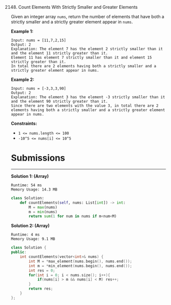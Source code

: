 2148. Count Elements With Strictly Smaller and Greater Elements

Given an integer array `nums`, return the number of elements that have both a strictly smaller and a strictly greater element appear in `nums`.

 

**Example 1:**
```
Input: nums = [11,7,2,15]
Output: 2
Explanation: The element 7 has the element 2 strictly smaller than it and the element 11 strictly greater than it.
Element 11 has element 7 strictly smaller than it and element 15 strictly greater than it.
In total there are 2 elements having both a strictly smaller and a strictly greater element appear in nums.
```

**Example 2:**
```
Input: nums = [-3,3,3,90]
Output: 2
Explanation: The element 3 has the element -3 strictly smaller than it and the element 90 strictly greater than it.
Since there are two elements with the value 3, in total there are 2 elements having both a strictly smaller and a strictly greater element appear in nums.
```

**Constraints:**

* `1 <= nums.length <= 100`
* `-10^5 <= nums[i] <= 10^5`

# Submissions
---
**Solution 1: (Array)**
```
Runtime: 54 ms
Memory Usage: 14.3 MB
```
```python
class Solution:
    def countElements(self, nums: List[int]) -> int:
        M = max(nums)
        m = min(nums)
        return sum(1 for num in nums if m<num<M)
```

**Solution 2: (Array)**
```
Runtime: 4 ms
Memory Usage: 9.1 MB
```
```c++
class Solution {
public:
    int countElements(vector<int>& nums) {
        int M = *max_element(nums.begin(), nums.end()); 
        int m = *min_element(nums.begin(), nums.end()); 
        int res = 0;
        for(int i = 0; i < nums.size(); i++){
            if(nums[i] > m && nums[i] < M) res++;
        }
        return res;
    }
};
```
